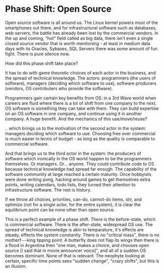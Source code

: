 # Phase Shift: Open Source

Open source software is all around us. The Linux kernel powers most of the smartphones out there, and for infrastructural software such as databases, web servers, the battle has already been lost by the commercial vendors. In the up and coming, "hot" field called as big data, there isn't even a single closed source vendor that is worth mentioning - at least in medium data days with its Oracles, Sybases, SQL Servers there was some amount of fun fight. There is pure silence now.

How did this phase shift take place?

It has to do with game theoretic choices of each actor in the business, and the spread of technical knowledge. The actors: programmers (the users of software), managers (deciding which software to use), software producers (vendors, OS contributers who provide the software).

Programmers gain certain key benefits from OS: in a 3rd Wave world when careers are fluid where there is a lot of shift from one company to the next, OS software is something they can take with them. They can build expertise on an OS software in one company, and continue using it in another company. A huge benefit. And the mechanics of this use/move/reuse?

.. which brings us to the motivation of the second actor in the system: managers deciding which software to use. Choosing free over commercial is much easier in terms of budget - as long as the quality is comparable to commercial software.

And that brings us to the third actor in the system: the producers of software which ironically in the OS world happen to be the programmers themselves. Or managers. Or... anyone. They could contribute code to OS because technical knowledge had spread far enough. The capability of the software community at large reached a certain maturity. Once hobbyists were done writing pong, hacking around games to get themselves extra points, writing calendars, todo lists, they turned their attention to infrastructure software. The rest is history.

If we throw all choices, priorities, can-do, cannot-do items, stir, and optimize (not for a single actor, for the entire system), it is clear the equilibrium point can be none other than open source.

This is a perfect example of a phase shift. There is the before-state, which is commercial software. There is the after-state, widespread OS use. The spread of technical knowledge is akin to temparature, it's effects are steady, effects the system constantly. There is no "critical mass", there is no motherf---king tipping point. A butterfly does not flap its wings then there is a flood in Argentina then "one man, makes a choice, and chooses open source [I said that in movie announcer voice]", and all of a sudden OS becomes dominant. None of that is relevant. The neophyte looking at certain, specific time points sees "sudden change", "crazy shifts", but this is an illusion.











